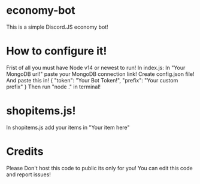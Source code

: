 # economy-bot
This is a simple Discord.JS economy bot!
# How to configure it!
Frist of all you must have Node v14 or newest to run!
In index.js:
In "Your MongoDB url!" paste your MongoDB connection link!
Create config.json file!
And paste this in!
{
    "token": "Your Bot Token!",
    "prefix": "Your custom prefix"
}
Then run "node ." in terminal!
# shopitems.js!
In shopitems.js
add your items in "Your item here"


# Credits
Please Don't host this code to public its only for you!
You can edit this code and report issues!

